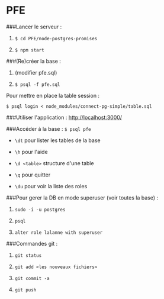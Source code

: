 # PFE


###Lancer le serveur :
1. `$ cd PFE/node-postgres-promises`

2. `$ npm start`


###(Re)créer la base :
1. (modifier pfe.sql)

2. `$ psql -f pfe.sql`


Pour mettre en place la table session :

`$ psql login < node_modules/connect-pg-simple/table.sql`


###Utiliser l'application :
[http://localhost:3000/](http://localhost:3000/)


###Accéder à la base :
`$ psql pfe`

- `\dt` pour lister les tables de la base

- `\h` pour l'aide

- `\d <table>` structure d'une table

- `\q` pour quitter

- `\du` pour voir la liste des roles


###Pour gerer la DB en mode superuser (voir toutes la base) :

1. `sudo -i -u postgres`

2. `psql`

3. `alter role lalanne with superuser`


###Commandes git :
1. `git status`

2. `git add <les nouveaux fichiers>`

3. `git commit -a`

4. `git push`
